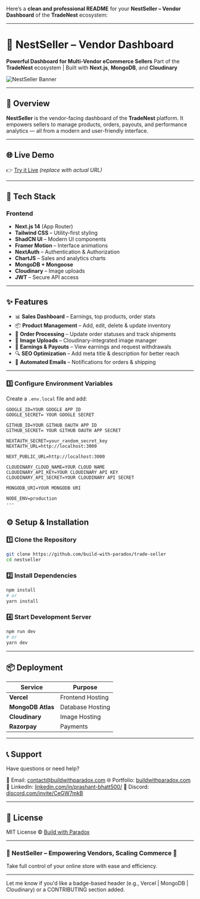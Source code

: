 Here’s a **clean and professional README** for your **NestSeller – Vendor Dashboard** of the **TradeNest** ecosystem:

---

# 🏪 NestSeller – Vendor Dashboard

**Powerful Dashboard for Multi-Vendor eCommerce Sellers**
Part of the **TradeNest** ecosystem | Built with **Next.js**, **MongoDB**, and **Cloudinary**

![NestSeller Banner](https://res.cloudinary.com/deduj0jrx/image/upload/v1747159772/nest-seller_dqz10x.png) <!-- Optional -->

---

## 🚀 Overview

**NestSeller** is the vendor-facing dashboard of the **TradeNest** platform. It empowers sellers to manage products, orders, payouts, and performance analytics — all from a modern and user-friendly interface.

---

## 🌐 Live Demo

👉 [Try it Live](https://nestseller.vercel.app) *(replace with actual URL)*

---

## 🧰 Tech Stack

### Frontend

* **Next.js 14** (App Router)
* **Tailwind CSS** – Utility-first styling
* **ShadCN UI** – Modern UI components
* **Framer Motion** – Interface animations
* **NextAuth** – Authentication & Authorization
* **ChartJS** – Sales and analytics charts
* **MongoDB + Mongoose**
* **Cloudinary** – Image uploads
* **JWT** – Secure API access

---

## ✨ Features

* 📊 **Sales Dashboard** – Earnings, top products, order stats
* 📦 **Product Management** – Add, edit, delete & update inventory
* 🛒 **Order Processing** – Update order statuses and track shipments
* 🎨 **Image Uploads** – Cloudinary-integrated image manager
* 💸 **Earnings & Payouts** – View earnings and request withdrawals
* 🔍 **SEO Optimization** – Add meta title & description for better reach
* 📩 **Automated Emails** – Notifications for orders & shipping

---
### 3️⃣ Configure Environment Variables

Create a `.env.local` file and add:

    GOOGLE_ID=YOUR GOOGLE APP ID
    GOOGLE_SECRET= YOUR GOOGLE SECRET
    
    GITHUB_ID=YOUR GITHUB OAUTH APP ID
    GITHUB_SECRET= YOUR GITHUB OAUTH APP SECRET
    
    NEXTAUTH_SECRET=your_random_secret_key
    NEXTAUTH_URL=http://localhost:3000
    
    NEXT_PUBLIC_URL=http://localhost:3000
    
    CLOUDINARY_CLOUD_NAME=YOUR CLOUD NAME
    CLOUDINARY_API_KEY=YOUR CLOUDINARY API KEY
    CLOUDINARY_API_SECRET=YOUR CLOUDINARY API SECRET
    
    MONGODB_URI=YOUR MONGODB URI
    
    NODE_ENV=production
    ---
    
## ⚙️ Setup & Installation

### 1️⃣ Clone the Repository

```bash
git clone https://github.com/build-with-paradox/trade-seller
cd nestseller
```

### 2️⃣ Install Dependencies

```bash
npm install
# or
yarn install
```

### 4️⃣ Start Development Server

```bash
npm run dev
# or
yarn dev
```

---

## 📦 Deployment

| Service               | Purpose          |
| --------------------- | ---------------- |
| **Vercel**            | Frontend Hosting |
| **MongoDB Atlas**     | Database Hosting |
| **Cloudinary**        | Image Hosting    |
| **Razorpay** | Payments         |

---

## 📞 Support

Have questions or need help?

📧 Email: [contact@buildwithparadox.com](mailto:contact@buildwithparadox.com)
🌐 Portfolio: [buildwithparadox.com](https://buildwithparadox.com)
💼 LinkedIn: [linkedin.com/in/prashant-bhatt500/](https://www.linkedin.com/in/prashant-bhatt500/)
💬 Discord: [discord.com/invite/CeGW7mkB](https://discord.com/invite/CeGW7mkB)

---

## 📄 License

MIT License © [Build with Paradox](https://github.com/build-with-paradox/)

---

### 🏪 NestSeller – Empowering Vendors, Scaling Commerce 🚀

Take full control of your online store with ease and efficiency.

---

Let me know if you'd like a badge-based header (e.g., Vercel | MongoDB | Cloudinary) or a CONTRIBUTING section added.
